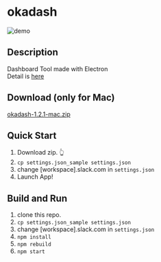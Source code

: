 # okadash

![demo](https://github.com/konoyono/okadash/blob/master/images/forREADME.gif)

## Description
Dashboard Tool made with Electron  
Detail is [here](https://trello.com/b/dwk73iz6/okadash)

## Download (only for Mac)
[okadash-1.2.1-mac.zip](https://github.com/konoyono/okadash/releases/download/1.2.1/okadash-1.2.1-mac.zip)

## Quick Start
1. Download zip. 👆
1. `cp settings.json_sample settings.json`  
1. change [workspace].slack.com in `settings.json`  
1. Launch App!

## Build and Run
1. clone this repo.
1. `cp settings.json_sample settings.json`  
1. change [workspace].slack.com in `settings.json`  
1. `npm install`
1. `npm rebuild`
1. `npm start`
